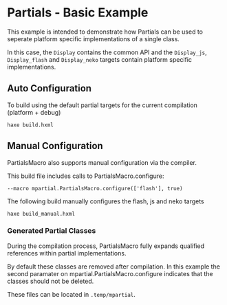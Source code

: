 Partials - Basic Example
=================

This example is intended to demonstrate how Partials can be used to seperate 
platform specific implementations of a single class.

In this case, the `Display` contains the common API and the `Display_js`, 
`Display_flash` and `Display_neko` targets contain platform specific 
implementations.

Auto Configuration
---------------

To build using the default partial targets for the current compilation 
(platform + debug)

	haxe build.hxml

Manual Configuration
---------------

PartialsMacro also supports manual configuration via the compiler.


This build file includes calls to PartialsMacro.configure:

	--macro mpartial.PartialsMacro.configure(['flash'], true)


The following build manually configures the flash, js and neko targets

	haxe build_manual.hxml

### Generated Partial Classes

During the compilation process, PartialsMacro fully expands qualified references 
within partial implementations.

By default these classes are removed after compilation. In this example the 
second paramater on mpartial.PartialsMacro.configure indicates that the classes 
should not be deleted.

These files can be located in `.temp/mpartial`.
